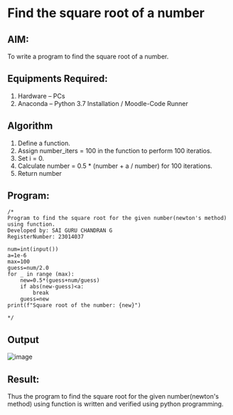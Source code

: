 # Find the square root of a number

## AIM:
To write a program to find the square root of a number.

## Equipments Required:
1. Hardware – PCs
2. Anaconda – Python 3.7 Installation / Moodle-Code Runner

## Algorithm
1. Define a function.
2. Assign number_iters = 100 in the function to perform 100 iteratios.
3. Set i = 0.
4. Calculate  number = 0.5 * (number + a / number) for 100 iterations.
5. Return number

## Program:
```
/*
Program to find the square root for the given number(newton's method) using function.
Developed by: SAI GURU CHANDRAN G
RegisterNumber: 23014037

num=int(input())
a=1e-6
max=100
guess=num/2.0
for _ in range (max):
    new=0.5*(guess+num/guess)
    if abs(new-guess)<a:
        break
    guess=new
print(f"Square root of the number: {new}")    

*/
```

## Output
![image](https://github.com/Saiguruchandran/Square-root-of-a-number/assets/144870946/73b2249e-c513-4990-b1eb-47f62c1f6daf)



## Result:
Thus the program to find the square root for the given number(newton's method) using function is written and verified using python programming.
